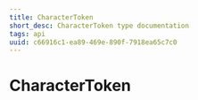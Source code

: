 ```yaml
---
title: CharacterToken
short_desc: CharacterToken type documentation
tags: api
uuid: c66916c1-ea89-469e-890f-7918ea65c7c0
---
```


# CharacterToken

